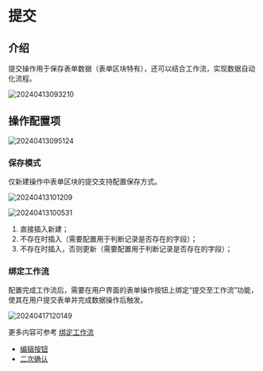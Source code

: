 # 提交

## 介绍

提交操作用于保存表单数据（表单区块特有），还可以结合工作流，实现数据自动化流程。

![20240413093210](https://static-docs.nocobase.com/20240413093210.png)

## 操作配置项

![20240413095124](https://static-docs.nocobase.com/20240413095124.png)

### 保存模式

仅新建操作中表单区块的提交支持配置保存方式。

![20240413101209](https://static-docs.nocobase.com/20240413101209.png)

![20240413100531](https://static-docs.nocobase.com/20240413100531.png)

1. 直接插入新建；
2. 不存在时插入（需要配置用于判断记录是否存在的字段）；
3. 不存在时插入，否则更新（需要配置用于判断记录是否存在的字段）；

### 绑定工作流

配置完成工作流后，需要在用户界面的表单操作按钮上绑定“提交至工作流”功能，使其在用户提交表单并完成数据操作后触发。

![20240417120149](https://static-docs.nocobase.com/20240417120149.png)

更多内容可参考 [绑定工作流](/handbook/ui/actions/action-settings/bind-workflow)


- [编辑按钮](/handbook/ui/actions/action-settings/edit-button)
- [二次确认](/handbook/ui/actions/action-settings/double-check)